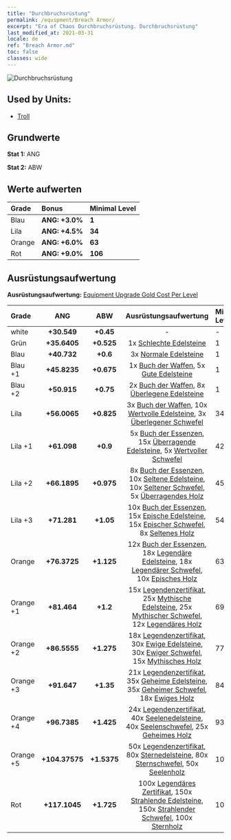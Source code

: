 ```yaml
---
title: "Durchbruchsrüstung"
permalink: /equipment/Breach Armor/
excerpt: "Era of Chaos Durchbruchsrüstung. Durchbruchsrüstung"
last_modified_at: 2021-03-31
locale: de
ref: "Breach Armor.md"
toc: false
classes: wide
---
```


  ![Durchbruchsrüstung](/images/e/e_4093.png)

## Used by Units:

* [Troll](/de/units/Troll/) 


## Grundwerte
 **Stat 1:** ANG

 **Stat 2:** ABW

## Werte aufwerten

  |     Grade    |   Bonus | Minimal Level | 
  |:-------------|:--------|:--------------| 
  | Blau | **ANG: +3.0%** | **1** | 
  | Lila | **ANG: +4.5%** | **34** | 
  | Orange | **ANG: +6.0%** | **63** | 
  | Rot | **ANG: +9.0%** | **106** | 


## Ausrüstungsaufwertung
 **Ausrüstungsaufwertung:** [Equipment Upgrade Gold Cost Per Level](/equipment/EquipmentUpgradeCostPerLevel/) 

  |          Grade      | ANG | ABW | Ausrüstungsaufwertung | Minimal Level |
  |:--------------------|:---------:|:---------:|:----------------:|:--------------|
  | white | **+30.549** | **+0.45** | - | - |
  | Grün | **+35.6405** | **+0.525** | 1x [Schlechte Edelsteine](/de/Items/mat_4/) | 1 |
  | Blau | **+40.732** | **+0.6** | 3x [Normale Edelsteine](/de/Items/mat_10/) | 1 |
  | Blau +1 | **+45.8235** | **+0.675** | 1x [Buch der Waffen](/de/Items/mat_18/), 5x [Gute Edelsteine](/de/Items/mat_16/) | 1 |
  | Blau +2 | **+50.915** | **+0.75** | 2x [Buch der Waffen](/de/Items/mat_25/), 8x [Überlegene Edelsteine](/de/Items/mat_23/) | 1 |
  | Lila | **+56.0065** | **+0.825** | 3x [Buch der Waffen](/de/Items/mat_32/), 10x [Wertvolle Edelsteine](/de/Items/mat_30/), 3x [Überlegener Schwefel](/de/Items/mat_22/) | 34 |
  | Lila +1 | **+61.098** | **+0.9** | 5x [Buch der Essenzen](/de/Items/mat_39/), 15x [Überragende Edelsteine](/de/Items/mat_37/), 5x [Wertvoller Schwefel](/de/Items/mat_29/) | 42 |
  | Lila +2 | **+66.1895** | **+0.975** | 8x [Buch der Essenzen](/de/Items/mat_46/), 10x [Seltene Edelsteine](/de/Items/mat_44/), 10x [Seltener Schwefel](/de/Items/mat_43/), 5x [Überragendes Holz](/de/Items/mat_34/) | 45 |
  | Lila +3 | **+71.281** | **+1.05** | 10x [Buch der Essenzen](/de/Items/mat_53/), 15x [Epische Edelsteine](/de/Items/mat_51/), 15x [Epischer Schwefel](/de/Items/mat_50/), 8x [Seltenes Holz](/de/Items/mat_41/) | 54 |
  | Orange | **+76.3725** | **+1.125** | 12x [Buch der Essenzen](/de/Items/mat_60/), 18x [Legendäre Edelsteine](/de/Items/mat_58/), 18x [Legendärer Schwefel](/de/Items/mat_57/), 10x [Episches Holz](/de/Items/mat_48/) | 63 |
  | Orange +1 | **+81.464** | **+1.2** | 15x [Legendenzertifikat](/de/Items/mat_67/), 25x [Mythische Edelsteine](/de/Items/mat_65/), 25x [Mythischer Schwefel](/de/Items/mat_64/), 12x [Legendäres Holz](/de/Items/mat_55/) | 69 |
  | Orange +2 | **+86.5555** | **+1.275** | 18x [Legendenzertifikat](/de/Items/mat_74/), 30x [Ewige Edelsteine](/de/Items/mat_72/), 30x [Ewiger Schwefel](/de/Items/mat_71/), 15x [Mythisches Holz](/de/Items/mat_62/) | 77 |
  | Orange +3 | **+91.647** | **+1.35** | 21x [Legendenzertifikat](/de/Items/mat_81/), 35x [Geheime Edelsteine](/de/Items/mat_79/), 35x [Geheimer Schwefel](/de/Items/mat_78/), 18x [Ewiges Holz](/de/Items/mat_69/) | 84 |
  | Orange +4 | **+96.7385** | **+1.425** | 24x [Legendenzertifikat](/de/Items/mat_88/), 40x [Seelenedelsteine](/de/Items/mat_86/), 40x [Seelenschwefel](/de/Items/mat_85/), 25x [Geheimes Holz](/de/Items/mat_76/) | 93 |
  | Orange +5 | **+104.37575** | **+1.5375** | 50x [Legendenzertifikat](/de/Items/mat_95/), 80x [Sternedelsteine](/de/Items/mat_93/), 80x [Sternschwefel](/de/Items/mat_92/), 50x [Seelenholz](/de/Items/mat_83/) | 101 |
  | Rot | **+117.1045** | **+1.725** | 100x [Legendäres Zertifikat](/de/Items/mat_102/), 150x [Strahlende Edelsteine](/de/Items/mat_100/), 150x [Strahlender Schwefel](/de/Items/mat_99/), 100x [Sternholz](/de/Items/mat_90/) | 106 |

